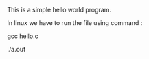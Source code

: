 This is a simple hello world program.

In linux we have to run the file using command :

gcc hello.c

./a.out
